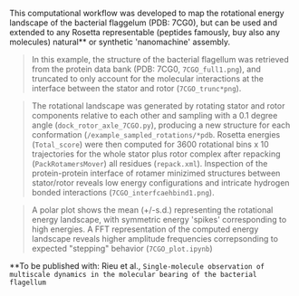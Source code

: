 This computational workflow was developed to map the rotational energy landscape of the bacterial flaggelum (PDB: 7CG0), but can be used and extended to any Rosetta representable (peptides famously, buy also any molecules) natural** or synthetic 'nanomachine' assembly. 

>In this example, the structure of the bacterial flagellum was retrieved from the protein data bank (PDB: 7CG0, `7CGO_full1.png`), and truncated to only account for the molecular interactions at the interface between the stator and rotor (`7CGO_trunc*png`). 

>The rotational landscape was generated by rotating stator and rotor components relative to each other and sampling with a 0.1 degree angle (`dock_rotor_axle_7CGO.py`), producing a new structure for each conformation (`/example_sampled_rotations/*pdb`. Rosetta energies (`Total_score`) were then computed for 3600 rotational bins x 10 trajectories for the whole stator plus rotor complex after repacking (`PackRotamersMover`) all residues (`repack.xml`). Inspection of the protein-protein interface of rotamer minizimed structures between stator/rotor reveals low energy configurations and intricate hydrogen bonded interactions (`7CGO_interfcaehbind1.png`). 

>A polar plot shows the mean (+/-s.d.) representing the rotational energy landscape, with symmetric energy 'spikes' corresponding to high energies. A FFT representation of the computed energy landscape reveals higher amplitude frequencies correpsonding to expected "stepping" behavior (`7CGO_plot.ipynb`)

**To be published with: Rieu et al., `Single-molecule observation of multiscale dynamics in the molecular bearing of the bacterial flagellum`

